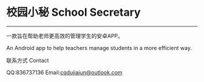 # 校园小秘 School Secretary
------------------------------------

一款旨在帮助老师更高效的管理学生的安卓APP。

An Android app to help teachers manage students in a more efficient way.

联系方式 Contact

QQ:836737136
Email:cqdujiajun@outlook.com
